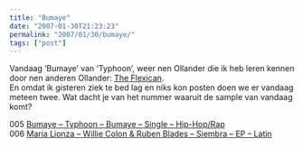 ```yaml
---
title: "Bumaye"
date: "2007-01-30T21:23:23"
permalink: "2007/01/30/bumaye/"
tags: ["post"]
---
```

Vandaag ‘Bumaye’ van ‘Typhoon’, weer nen Ollander die ik heb leren kennen door nen anderen Ollander: [The Flexican](http://www.theflexican.com/ "http://www.theflexican.com/").  
En omdat ik gisteren ziek te bed lag en niks kon posten doen we er vandaag meteen twee. Wat dacht je van het nummer waaruit de sample van vandaag komt?

005 [Bumaye – Typhoon – Bumaye – Single – Hip-Hop/Rap](http://phobos.apple.com/WebObjects/MZStore.woa/wa/viewAlbum?playlistId=202811863&s=143446&i=202811872 "http://phobos.apple.com/WebObjects/MZStore.woa/wa/viewAlbum?playlistId=202811863&s=143446&i=202811872")  
006 [Maria Lionza – Willie Colon & Ruben Blades – Siembra – EP – Latin](http://phobos.apple.com/WebObjects/MZStore.woa/wa/viewAlbum?playlistId=145039336&s=143446&i=145039619 "http://phobos.apple.com/WebObjects/MZStore.woa/wa/viewAlbum?playlistId=145039336&s=143446&i=145039619")
